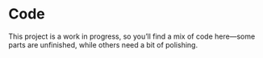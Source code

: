# Code
This project is a work in progress, so you’ll find a mix of code here—some parts are unfinished, while others need a bit of polishing. 
